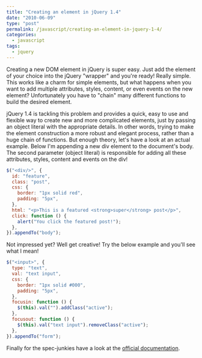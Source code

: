 ```yaml
---
title: "Creating an element in jQuery 1.4"
date: "2010-06-09"
type: "post"
permalink: /javascript/creating-an-element-in-jquery-1-4/
categories:
  - javascript
tags:
  - jquery
---
```


Creating a new DOM element in jQuery is super easy. Just add the element of your choice into the jQuery "wrapper" and you're ready! Really simple. This works like a charm for simple elements, but what happens when you want to add multiple attributes, styles, content, or even events on the new element? Unfortunately you have to "chain" many different functions to build the desired element.

jQuery 1.4 is tackling this problem and provides a quick, easy to use and flexible way to create new and more complicated elements, just by passing an object literal with the appropriate details. In other words, trying to make the element construction a more robust and elegant process, rather than a huge chain of functions. But enough theory, let's have a look at an actual example. Below I'm appending a new div element to the document's body. The second parameter (object literal) is responsible for adding all these attributes, styles, content and events on the div!

```js
$("<div/>", {
  id: "feature",
  class: "post",
  css: {
    border: "1px solid red",
    padding: "5px",
  },
  html: "<p>This is a featured <strong>super</strong> post</p>",
  click: function () {
    alert("You click the featured post!");
  },
}).appendTo("body");
```

Not impressed yet? Well get creative! Try the below example and you'll see what I mean!

```js
$("<input>", {
  type: "text",
  val: "text input",
  css: {
    border: "1px solid #000",
    padding: "5px",
  },
  focusin: function () {
    $(this).val("").addClass("active");
  },
  focusout: function () {
    $(this).val("text input").removeClass("active");
  },
}).appendTo("form");
```

Finally for the spec-junkies have a look at the [official documentation](http://api.jquery.com/jQuery/#jQuery2 "jQuery").
